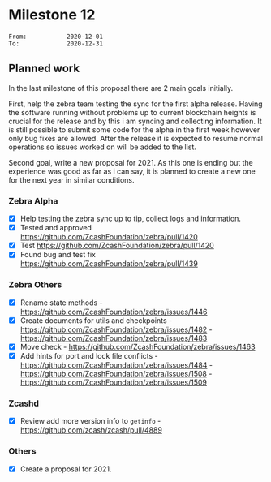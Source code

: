 # Milestone 12

```
From:           2020-12-01
To:             2020-12-31
```

## Planned work

In the last milestone of this proposal there are 2 main goals initially. 

First, help the zebra team testing the sync for the first alpha release. Having the software running without problems up to current blockchain heights is crucial for the release and by this i am syncing and collecting information. It is still possible to submit some code for the alpha in the first week however only bug fixes are allowed. After the release it is expected to resume normal operations so issues worked on will be added to the list. 

Second goal, write a new proposal for 2021. As this one is ending but the experience was good as far as i can say, it is planned to create a new one for the next year in similar conditions.  

### Zebra Alpha

- [x] Help testing the zebra sync up to tip, collect logs and information.
- [x] Tested and approved https://github.com/ZcashFoundation/zebra/pull/1420 
- [x] Test https://github.com/ZcashFoundation/zebra/pull/1420
- [x] Found bug and test fix https://github.com/ZcashFoundation/zebra/pull/1439

### Zebra Others

- [x] Rename state methods - https://github.com/ZcashFoundation/zebra/issues/1446
- [x] Create documents for utils and checkpoints - https://github.com/ZcashFoundation/zebra/issues/1482 - https://github.com/ZcashFoundation/zebra/issues/1483
- [x] Move check - https://github.com/ZcashFoundation/zebra/issues/1463
- [x] Add hints for port and lock file conflicts - https://github.com/ZcashFoundation/zebra/issues/1484 - https://github.com/ZcashFoundation/zebra/issues/1508 - https://github.com/ZcashFoundation/zebra/issues/1509

### Zcashd

- [x] Review add more version info to `getinfo` - https://github.com/zcash/zcash/pull/4889

### Others

- [x] Create a proposal for 2021.
